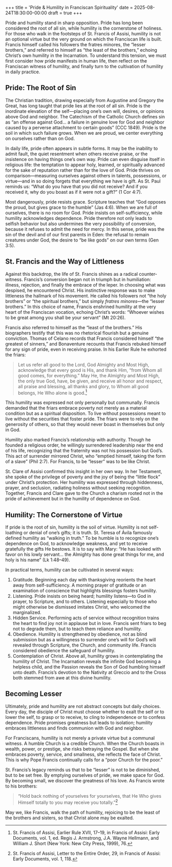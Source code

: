 +++
title = 'Pride & Humility in Franciscan Spirituality'
date = 2025-08-24T18:30:00-00:00
draft = true
+++

Pride and humility stand in sharp opposition. Pride has long been considered the root of all sin, while humility is the cornerstone of holiness. For those who walk in the footsteps of St. Francis of Assisi, humility is not an optional virtue but the very ground on which the Franciscan life is built. Francis himself called his followers the fratres minores, the “lesser brothers,” and referred to himself as “the least of the brothers,” echoing Christ’s own humility in the Incarnation. To understand this tension, we must first consider how pride manifests in human life, then reflect on the Franciscan witness of humility, and finally turn to the cultivation of humility in daily practice.

## Pride: The Root of Sin

The Christian tradition, drawing especially from Augustine and Gregory the Great, has long taught that pride lies at the root of all sin. Pride is the inordinate elevation of the self—placing one’s own will, desires, or opinions above God and neighbor. The Catechism of the Catholic Church defines sin as “an offense against God… a failure in genuine love for God and neighbor caused by a perverse attachment to certain goods” (CCC 1849). Pride is the soil in which such failure grows. When we are proud, we center everything on ourselves rather than on God.

In daily life, pride often appears in subtle forms. It may be the inability to admit fault, the quiet resentment when others receive praise, or the insistence on having things one’s own way. Pride can even disguise itself in religious life: the temptation to appear holy, learned, or spiritually advanced for the sake of reputation rather than for the love of God. Pride thrives on comparison—measuring ourselves against others in talents, possessions, or virtue—and in so doing forgets that everything we have is gift. As St. Paul reminds us: “What do you have that you did not receive? And if you received it, why do you boast as if it were not a gift?” (1 Cor 4:7).

Most dangerously, pride resists grace. Scripture teaches that “God opposes the proud, but gives grace to the humble” (Jas 4:6). When we are full of ourselves, there is no room for God. Pride insists on self-sufficiency, while humility acknowledges dependence. Pride therefore not only leads to selfish behavior but also undermines the very possibility of conversion, because it refuses to admit the need for mercy. In this sense, pride was the sin of the devil and of our first parents in Eden: the refusal to remain creatures under God, the desire to “be like gods” on our own terms (Gen 3:5).

## St. Francis and the Way of Littleness

Against this backdrop, the life of St. Francis shines as a radical counter-witness. Francis’s conversion began not in triumph but in humiliation: illness, rejection, and finally the embrace of the leper. In choosing what was despised, he encountered Christ. His instinctive response was to make littleness the hallmark of his movement. He called his followers not “the holy brothers” or “the spiritual brothers,” but simply *fratres minores*—the “lesser brothers.” In this choice of name, Francis enshrined humility at the very heart of the Franciscan vocation, echoing Christ’s words: “Whoever wishes to be great among you shall be your servant” (Mt 20:26).

Francis also referred to himself as the “least of the brothers.” His biographers testify that this was no rhetorical flourish but a genuine conviction. Thomas of Celano records that Francis considered himself “the greatest of sinners,” and Bonaventure recounts that Francis rebuked himself for any sign of pride, even in receiving praise. In his Earlier Rule he exhorted the friars:

> Let us refer all good to the Lord, God Almighty and Most High, acknowledge that every good is His, and thank Him, “from Whom all good comes, for everything.” May He, the Almighty and Most High, the only true God, have, be given, and receive all honor and respect, all praise and blessing, all thanks and glory, to Whom all good belongs, He Who alone is good.[^1]

This humility was expressed not only personally but communally. Francis demanded that the friars embrace poverty not merely as a material condition but as a spiritual disposition. To live without possessions meant to live without the securities that foster pride. The friars were to rely on the generosity of others, so that they would never boast in themselves but only in God.

Humility also marked Francis’s relationship with authority. Though he founded a religious order, he willingly surrendered leadership near the end of his life, recognizing that the fraternity was not his possession but God’s. This act of surrender mirrored Christ, who “emptied himself, taking the form of a slave” (Phil 2:7). For Francis, to be “lesser” was to be like Christ.

St. Clare of Assisi confirmed this insight in her own way. In her Testament, she spoke of the privilege of poverty and the joy of being the “little flock” under Christ’s protection. Her humility was expressed through hiddenness, prayer, and seclusion, radiating holiness without seeking recognition. Together, Francis and Clare gave to the Church a charism rooted not in the pride of achievement but in the humility of dependence on God.

## Humility: The Cornerstone of Virtue

If pride is the root of sin, humility is the soil of virtue. Humility is not self-loathing or denial of one’s gifts; it is truth. St. Teresa of Ávila famously defined humility as “walking in truth.” To be humble is to recognize one’s dependence on God, to acknowledge weakness, and yet to receive gratefully the gifts He bestows. It is to say with Mary: “He has looked with favor on his lowly servant… the Almighty has done great things for me, and holy is his name” (Lk 1:48–49).

<div class=noindent>In practical terms, humility can be cultivated in several ways:</div>

1. Gratitude. Beginning each day with thanksgiving reorients the heart away from self-sufficiency. A morning prayer of gratitude or an examination of conscience that highlights blessings fosters humility.
2. Listening. Pride insists on being heard; humility listens—to God in prayer, to Scripture, and to others. Listening especially to those who might otherwise be dismissed imitates Christ, who welcomed the marginalized.
3. Hidden Service. Performing acts of service without recognition trains the heart to find joy not in applause but in love. Francis sent friars to beg not to degrade them, but to teach them reliance and humility.
4. Obedience. Humility is strengthened by obedience, not as blind submission but as a willingness to surrender one’s will for God’s will revealed through Scripture, the Church, and community life. Francis considered obedience the safeguard of humility.
5. Contemplation of Christ. Above all, humility grows in contemplating the humility of Christ. The Incarnation reveals the infinite God becoming a helpless child, and the Passion reveals the Son of God humbling himself unto death. Francis’s devotion to the Nativity at Greccio and to the Cross both stemmed from awe at this divine humility.

## Becoming Lesser

Ultimately, pride and humility are not abstract concepts but daily choices. Every day, the disciple of Christ must choose whether to exalt the self or to lower the self, to grasp or to receive, to cling to independence or to confess dependence. Pride promises greatness but leads to isolation; humility embraces littleness and finds communion with God and neighbor.

For Franciscans, humility is not merely a private virtue but a communal witness. A humble Church is a credible Church. When the Church boasts in wealth, power, or prestige, she risks betraying the Gospel. But when she embraces poverty, service, and smallness, she reflects the face of Christ. This is why Pope Francis continually calls for a “poor Church for the poor.”

St. Francis’s legacy reminds us that to be “lesser” is not to be diminished, but to be set free. By emptying ourselves of pride, we make space for God. By becoming small, we discover the greatness of his love. As Francis wrote to his brothers:

> “Hold back nothing of yourselves for yourselves, that He Who gives Himself totally to you may receive you totally.”[^2]

May we, like Francis, walk the path of humility, rejoicing to be the least of the brothers and sisters, so that Christ alone may be exalted.

[^1]: St. Francis of Assisi, Earlier Rule XVII, 17–19, in Francis of Assisi: Early Documents, vol. 1, ed. Regis J. Armstrong, J.A. Wayne Hellmann, and William J. Short (New York: New City Press, 1999), 76.
[^2]: St. Francis of Assisi, Letter to the Entire Order, 29, in Francis of Assisi: Early Documents, vol. 1, 118.

